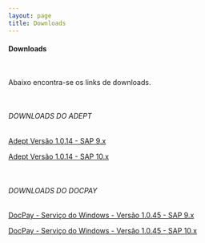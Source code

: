 ```yaml
---
layout: page
title: Downloads
---
```


#### Downloads

<br>

Abaixo encontra-se os links de downloads.
 
<br>

###### DOWNLOADS DO ADEPT

[Adept Versão 1.0.14 - SAP 9.x](https://skill-addons.s3.sa-east-1.amazonaws.com/adept/skill-adept-v1.0.14+(SAP+B1+9.x).zip)

[Adept Versão 1.0.14 - SAP 10.x](https://skill-addons.s3.sa-east-1.amazonaws.com/adept/skill-adept-v1.0.14+(SAP+B1+10.x).zip)
 
<br>

###### DOWNLOADS DO DOCPAY

[DocPay - Serviço do Windows - Versão 1.0.45 - SAP 9.x](https://skill-addons.s3.sa-east-1.amazonaws.com/docpay/sap-9.x_docpay-winservice-x64-v1.0.45.zip)

[DocPay - Serviço do Windows - Versão 1.0.45 - SAP 10.x](https://skill-addons.s3.sa-east-1.amazonaws.com/docpay/sap-10.x_docpay-winservice-x64-v1.0.45.zip)
